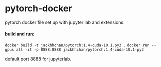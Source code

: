 # pytorch-docker
pytorch docker file set up with jupyter lab and extensions.


#### build and run:
`docker build -t jackhhchan/pytorch:1.4-cuda-10.1.py3 .`
`docker run --gpus all -it -p 8888:8888 jackhhchan/pytorch:1.4-cuda-10.1-py3`

default port 8888 for jupyterlab.
